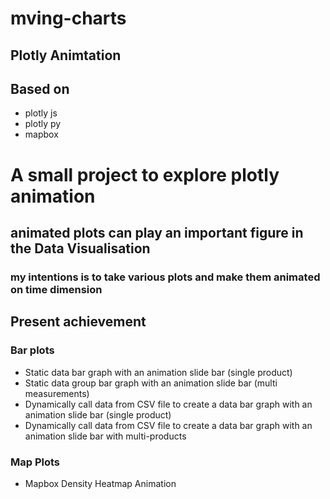 # mving-charts
## Plotly Animtation

## Based on 
- plotly js
- plotly py 
- mapbox

# A small project to explore plotly animation 
## animated plots can play an important figure in the Data Visualisation 
### my intentions is to take various plots and make them animated on time dimension  


## Present achievement
### Bar plots
- Static data bar graph with an animation slide bar (single product)
- Static data group bar graph with an animation slide bar (multi measurements)
- Dynamically call data from CSV file to create a data bar graph with an animation slide bar (single product)
- Dynamically call data from CSV file to create a data bar graph with an animation slide bar with multi-products

### Map Plots 
- Mapbox Density Heatmap Animation 

